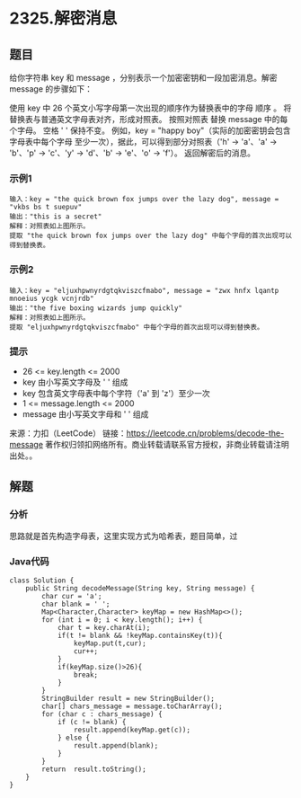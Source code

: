 # 2325.解密消息

## 题目

给你字符串 key 和 message ，分别表示一个加密密钥和一段加密消息。解密 message 的步骤如下：

使用 key 中 26 个英文小写字母第一次出现的顺序作为替换表中的字母 顺序 。
将替换表与普通英文字母表对齐，形成对照表。
按照对照表 替换 message 中的每个字母。
空格 ' ' 保持不变。
例如，key = "happy boy"（实际的加密密钥会包含字母表中每个字母 至少一次），据此，可以得到部分对照表（'h' -> 'a'、'a' -> 'b'、'p' -> 'c'、'y' -> 'd'、'b' -> 'e'、'o' -> 'f'）。
返回解密后的消息。

### 示例1

```
输入：key = "the quick brown fox jumps over the lazy dog", message = "vkbs bs t suepuv"
输出："this is a secret"
解释：对照表如上图所示。
提取 "the quick brown fox jumps over the lazy dog" 中每个字母的首次出现可以得到替换表。
```

### 示例2

```
输入：key = "eljuxhpwnyrdgtqkviszcfmabo", message = "zwx hnfx lqantp mnoeius ycgk vcnjrdb"
输出："the five boxing wizards jump quickly"
解释：对照表如上图所示。
提取 "eljuxhpwnyrdgtqkviszcfmabo" 中每个字母的首次出现可以得到替换表。
```

### 提示

- 26 <= key.length <= 2000
- key 由小写英文字母及 ' ' 组成
- key 包含英文字母表中每个字符（'a' 到 'z'）至少一次
- 1 <= message.length <= 2000
- message 由小写英文字母和 ' ' 组成

来源：力扣（LeetCode）
链接：https://leetcode.cn/problems/decode-the-message
著作权归领扣网络所有。商业转载请联系官方授权，非商业转载请注明出处。。

## 解题

### 分析

思路就是首先构造字母表，这里实现方式为哈希表，题目简单，过

### Java代码

```
class Solution {
    public String decodeMessage(String key, String message) {
        char cur = 'a';
        char blank = ' ';
        Map<Character,Character> keyMap = new HashMap<>();
        for (int i = 0; i < key.length(); i++) {
            char t = key.charAt(i);
            if(t != blank && !keyMap.containsKey(t)){
                keyMap.put(t,cur);
                cur++;
            }
            if(keyMap.size()>26){
                break;
            }
        }
        StringBuilder result = new StringBuilder();
        char[] chars_message = message.toCharArray();
        for (char c : chars_message) {
            if (c != blank) {
                result.append(keyMap.get(c));
            } else {
                result.append(blank);
            }
        }
        return  result.toString();
    }
}
```

